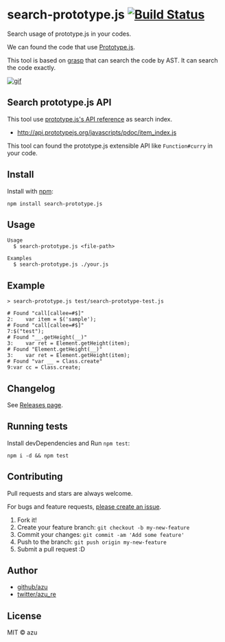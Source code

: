 # search-prototype.js [![Build Status](https://travis-ci.org/azu/search-prototype.js.svg?branch=master)](https://travis-ci.org/azu/search-prototype.js)

Search usage of prototype.js in your codes.

We can found the code that use [Prototype.js](http://prototypejs.org/ "Prototype").

This tool is based on [grasp](http://www.graspjs.com/ "grasp") that can search the code by AST.
It can search the code exactly.

[![gif](https://media.giphy.com/media/l4FGDki3jhUbhGVSE/giphy.gif)](https://giphy.com/gifs/l4FGDki3jhUbhGVSE)

## Search prototype.js API

This tool use [prototype.js's API reference](http://api.prototypejs.org/) as search index.

- <http://api.prototypejs.org/javascripts/pdoc/item_index.js>

This tool can found the prototype.js extensible API like `Function#curry` in your code.

## Install

Install with [npm](https://www.npmjs.com/):

    npm install search-prototype.js

## Usage

    Usage
      $ search-prototype.js <file-path>

    Examples
      $ search-prototype.js ./your.js
      
## Example

```
> search-prototype.js test/search-prototype-test.js

# Found "call[callee=#$]"
2:    var item = $('sample');
# Found "call[callee=#$]"
7:$("test");
# Found "__.getHeight(__)"
3:    var ret = Element.getHeight(item);
# Found "Element.getHeight(__)"
3:    var ret = Element.getHeight(item);
# Found "var __ = Class.create"
9:var cc = Class.create;

```

## Changelog

See [Releases page](https://github.com/azu/search-prototype.js/releases).

## Running tests

Install devDependencies and Run `npm test`:

    npm i -d && npm test

## Contributing

Pull requests and stars are always welcome.

For bugs and feature requests, [please create an issue](https://github.com/azu/search-prototype.js/issues).

1. Fork it!
2. Create your feature branch: `git checkout -b my-new-feature`
3. Commit your changes: `git commit -am 'Add some feature'`
4. Push to the branch: `git push origin my-new-feature`
5. Submit a pull request :D

## Author

- [github/azu](https://github.com/azu)
- [twitter/azu_re](https://twitter.com/azu_re)

## License

MIT © azu
